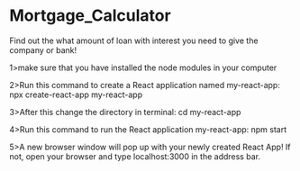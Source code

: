 # Mortgage_Calculator
Find out the what amount of loan with interest you need to give the company or bank!

1>make sure that you have installed the node modules in your computer

2>Run this command to create a React application named my-react-app:
npx create-react-app my-react-app

3>After this change the directory in terminal:
cd my-react-app

4>Run this command to run the React application my-react-app:
npm start

5>A new browser window will pop up with your newly created React App! If not, open your browser and type localhost:3000 in the address bar.
